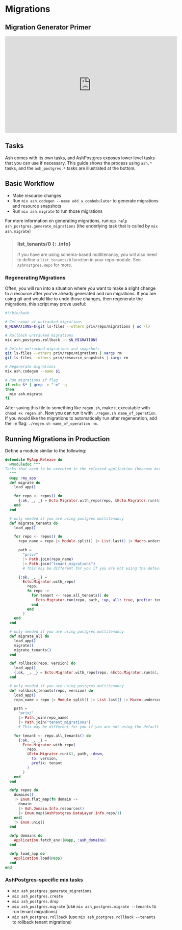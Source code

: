 # Migrations

## Migration Generator Primer

<iframe width="560" height="315" src="https://www.youtube.com/embed/GtsL_lIis4Q?si=5G6-5ckzBEzL4zko" title="YouTube video player" frameborder="0" allow="accelerometer; autoplay; clipboard-write; encrypted-media; gyroscope; picture-in-picture; web-share" allowfullscreen></iframe>

## Tasks

Ash comes with its own tasks, and AshPostgres exposes lower level tasks that you can use if necessary. This guide shows the process using `ash.*` tasks, and the `ash_postgres.*` tasks are illustrated at the bottom.

## Basic Workflow

- Make resource changes
- Run `mix ash.codegen --name add_a_combobulator` to generate migrations and resource snapshots
- Run `mix ash.migrate` to run those migrations

For more information on generating migrations, run `mix help ash_postgres.generate_migrations` (the underlying task that is called by `mix ash.migrate`)

> ### list_tenants/0 {: .info}
>
> If you have are using schema-based multitenancy, you will also need to define a `list_tenants/0` function in your repo module. See `AshPostgres.Repo` for more.

### Regenerating Migrations

Often, you will run into a situation where you want to make a slight change to a resource after you've already generated and run migrations. If you are using git and would like to undo those changes, then regenerate the migrations, this script may prove useful:

```bash
#!/bin/bash

# Get count of untracked migrations
N_MIGRATIONS=$(git ls-files --others priv/repo/migrations | wc -l)

# Rollback untracked migrations
mix ash_postgres.rollback -n $N_MIGRATIONS

# Delete untracked migrations and snapshots
git ls-files --others priv/repo/migrations | xargs rm
git ls-files --others priv/resource_snapshots | xargs rm

# Regenerate migrations
mix ash.codegen --name $1

# Run migrations if flag
if echo $* | grep -e "-m" -q
then
  mix ash.migrate
fi
```

After saving this file to something like `regen.sh`, make it executable with `chmod +x regen.sh`. Now you can run it with `./regen.sh name_of_operation`. If you would like the migrations to automatically run after regeneration, add the `-m` flag: `./regen.sh name_of_operation -m`.

## Running Migrations in Production

Define a module similar to the following:

```elixir
defmodule MyApp.Release do
  @moduledoc """
Tasks that need to be executed in the released application (because mix is not present in releases).
  """
  @app :my_app
  def migrate do
    load_app()

    for repo <- repos() do
      {:ok, _, _} = Ecto.Migrator.with_repo(repo, &Ecto.Migrator.run(&1, :up, all: true))
    end
  end

  # only needed if you are using postgres multitenancy
  def migrate_tenants do
    load_app()

    for repo <- repos() do
      repo_name = repo |> Module.split() |> List.last() |> Macro.underscore()

      path =
        "priv/"
        |> Path.join(repo_name)
        |> Path.join("tenant_migrations")
        # This may be different for you if you are not using the default tenant migrations

      {:ok, _, _} =
        Ecto.Migrator.with_repo(
          repo,
          fn repo ->
            for tenant <- repo.all_tenants() do
              Ecto.Migrator.run(repo, path, :up, all: true, prefix: tenant)
            end
          end
        )
    end
  end

  # only needed if you are using postgres multitenancy
  def migrate_all do
    load_app()
    migrate()
    migrate_tenants()
  end

  def rollback(repo, version) do
    load_app()
    {:ok, _, _} = Ecto.Migrator.with_repo(repo, &Ecto.Migrator.run(&1, :down, to: version))
  end

  # only needed if you are using postgres multitenancy
  def rollback_tenants(repo, version) do
    load_app()
    repo_name = repo |> Module.split() |> List.last() |> Macro.underscore()

    path =
      "priv/"
      |> Path.join(repo_name)
      |> Path.join("tenant_migrations")
      # This may be different for you if you are not using the default tenant migrations

    for tenant <- repo.all_tenants() do
      {:ok, _, _} =
        Ecto.Migrator.with_repo(
          repo,
          &Ecto.Migrator.run(&1, path, :down,
            to: version,
            prefix: tenant
          )
        )
    end
  end

  defp repos do
    domains()
    |> Enum.flat_map(fn domain ->
      domain
      |> Ash.Domain.Info.resources()
      |> Enum.map(&AshPostgres.DataLayer.Info.repo/1)
    end)
    |> Enum.uniq()
  end

  defp domains do
    Application.fetch_env!(@app, :ash_domains)
  end

  defp load_app do
    Application.load(@app)
  end
end
```

### AshPostgres-specific mix tasks

- `mix ash_postgres.generate_migrations`
- `mix ash_postgres.create`
- `mix ash_postgres.drop`
- `mix ash_postgres.migrate` (use `mix ash_postgres.migrate --tenants` to run tenant migrations)
- `mix ash_postgres.rollback` (use `mix ash_postgres.rollback --tenants` to rollback tenant migrations)
